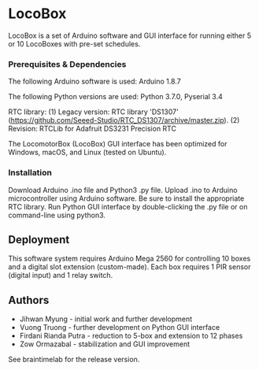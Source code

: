 # LocoBox

LocoBox is a set of Arduino software and GUI interface for running either 5 or 10 LocoBoxes with pre-set schedules.

### Prerequisites & Dependencies

The following Arduino software is used: Arduino 1.8.7

The following Python versions are used: Python 3.7.0, Pyserial 3.4

RTC library: 
(1) Legacy version: RTC library 'DS1307' (https://github.com/Seeed-Studio/RTC_DS1307/archive/master.zip).
(2) Revision: RTCLib for Adafruit DS3231 Precision RTC

The LocomotorBox (LocoBox) GUI interface has been optimized for Windows, macOS, and Linux (tested on Ubuntu).

### Installation

Download Arduino .ino file and Python3 .py file. 
Upload .ino to Arduino microcontroller using Arduino software. Be sure to install the appropriate RTC library.
Run Python GUI interface by double-clicking the .py file or on command-line using python3.

## Deployment

This software system requires Arduino Mega 2560 for controlling 10 boxes and a digital slot extension (custom-made). Each box requires 1 PIR sensor (digital input) and 1 relay switch.

## Authors

* Jihwan Myung - initial work and further development
* Vuong Truong - further development on Python GUI interface
* Firdani Rianda Putra - reduction to 5-box and extension to 12 phases
* Zow Ormazabal - stabilization and GUI improvement

See braintimelab for the release version.
